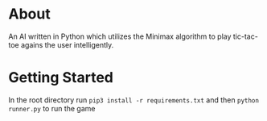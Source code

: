 # About
An AI written in Python which utilizes the Minimax algorithm to play tic-tac-toe agains the user intelligently.

# Getting Started
In the root directory run `pip3 install -r requirements.txt` and then `python runner.py` to run the game